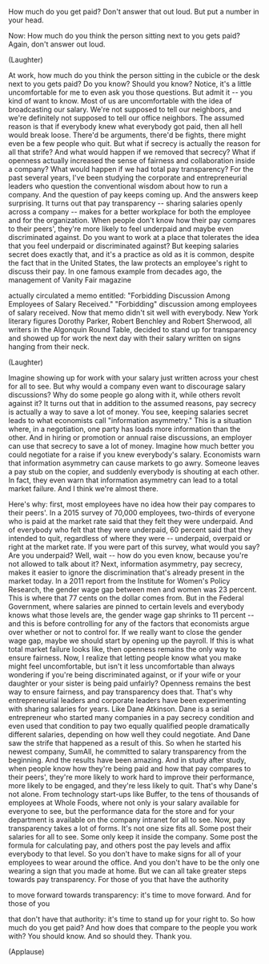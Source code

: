 
How much do you get paid?
Don&#39;t answer that out loud.
But put a number in your head.

Now: How much do you think the person
sitting next to you gets paid?
Again, don&#39;t answer out loud.

(Laughter)

At work, how much do you think
the person sitting in the cubicle
or the desk next to you gets paid?
Do you know?
Should you know?
Notice, it&#39;s a little uncomfortable for me
to even ask you those questions.
But admit it -- you kind of want to know.
Most of us are uncomfortable with the idea
of broadcasting our salary.
We&#39;re not supposed to tell our neighbors,
and we&#39;re definitely not supposed
to tell our office neighbors.
The assumed reason is that if everybody
knew what everybody got paid,
then all hell would break loose.
There&#39;d be arguments, there&#39;d be fights,
there might even be a few people who quit.
But what if secrecy is actually
the reason for all that strife?
And what would happen
if we removed that secrecy?
What if openness actually increased
the sense of fairness and collaboration
inside a company?
What would happen if we had
total pay transparency?
For the past several years,
I&#39;ve been studying the corporate
and entrepreneurial leaders
who question the conventional wisdom
about how to run a company.
And the question of pay keeps coming up.
And the answers keep surprising.
It turns out that pay transparency --
sharing salaries openly
across a company --
makes for a better workplace
for both the employee
and for the organization.
When people don&#39;t know how their pay
compares to their peers&#39;,
they&#39;re more likely to feel underpaid
and maybe even discriminated against.
Do you want to work at a place
that tolerates the idea
that you feel underpaid
or discriminated against?
But keeping salaries secret
does exactly that,
and it&#39;s a practice
as old as it is common,
despite the fact
that in the United States,
the law protects an employee&#39;s right
to discuss their pay.
In one famous example from decades ago,
the management of Vanity Fair magazine

actually circulated a memo entitled:
&quot;Forbidding Discussion Among
Employees of Salary Received.&quot;
&quot;Forbidding&quot; discussion among
employees of salary received.
Now that memo didn&#39;t sit well
with everybody.
New York literary figures
Dorothy Parker,
Robert Benchley and Robert Sherwood,
all writers in the Algonquin Round Table,
decided to stand up for transparency
and showed up for work the next day
with their salary written on signs
hanging from their neck.

(Laughter)

Imagine showing up for work
with your salary just written
across your chest for all to see.
But why would a company even want
to discourage salary discussions?
Why do some people go along with it,
while others revolt against it?
It turns out that in addition
to the assumed reasons,
pay secrecy is actually a way
to save a lot of money.
You see, keeping salaries secret
leads to what economists call
&quot;information asymmetry.&quot;
This is a situation where,
in a negotiation,
one party has loads more
information than the other.
And in hiring or promotion
or annual raise discussions,
an employer can use that secrecy
to save a lot of money.
Imagine how much better
you could negotiate for a raise
if you knew everybody&#39;s salary.
Economists warn that information asymmetry
can cause markets to go awry.
Someone leaves a pay stub on the copier,
and suddenly everybody
is shouting at each other.
In fact, they even warn
that information asymmetry
can lead to a total market failure.
And I think we&#39;re almost there.

Here&#39;s why:
first, most employees have no idea
how their pay compares to their peers&#39;.
In a 2015 survey of 70,000 employees,
two-thirds of everyone who is paid
at the market rate
said that they felt they were underpaid.
And of everybody who felt
that they were underpaid,
60 percent said
that they intended to quit,
regardless of where they were --
underpaid, overpaid
or right at the market rate.
If you were part of this survey,
what would you say?
Are you underpaid?
Well, wait -- how do you even know,
because you&#39;re not allowed
to talk about it?
Next, information asymmetry, pay secrecy,
makes it easier to ignore
the discrimination
that&#39;s already present
in the market today.
In a 2011 report from the Institute
for Women&#39;s Policy Research,
the gender wage gap
between men and women
was 23 percent.
This is where that 77 cents
on the dollar comes from.
But in the Federal Government,
where salaries are pinned
to certain levels
and everybody knows
what those levels are,
the gender wage gap
shrinks to 11 percent --
and this is before controlling
for any of the factors
that economists argue over
whether or not to control for.
If we really want to close
the gender wage gap,
maybe we should start
by opening up the payroll.
If this is what total
market failure looks like,
then openness remains
the only way to ensure fairness.
Now, I realize that letting people
know what you make
might feel uncomfortable,
but isn&#39;t it less uncomfortable
than always wondering
if you&#39;re being discriminated against,
or if your wife or your daughter
or your sister is being paid unfairly?
Openness remains the best way
to ensure fairness,
and pay transparency does that.
That&#39;s why entrepreneurial leaders
and corporate leaders
have been experimenting
with sharing salaries for years.
Like Dane Atkinson.
Dane is a serial entrepreneur
who started many companies
in a pay secrecy condition
and even used that condition
to pay two equally qualified people
dramatically different salaries,
depending on how well
they could negotiate.
And Dane saw the strife
that happened as a result of this.
So when he started
his newest company, SumAll,
he committed to salary transparency
from the beginning.
And the results have been amazing.
And in study after study,
when people know
how they&#39;re being paid
and how that pay compares to their peers&#39;,
they&#39;re more likely to work hard
to improve their performance,
more likely to be engaged,
and they&#39;re less likely to quit.
That&#39;s why Dane&#39;s not alone.
From technology start-ups like Buffer,
to the tens of thousands
of employees at Whole Foods,
where not only is your salary
available for everyone to see,
but the performance data
for the store and for your department
is available on the company intranet
for all to see.
Now, pay transparency
takes a lot of forms.
It&#39;s not one size fits all.
Some post their salaries for all to see.
Some only keep it inside the company.
Some post the formula for calculating pay,
and others post the pay levels
and affix everybody to that level.
So you don&#39;t have to make signs
for all of your employees
to wear around the office.
And you don&#39;t have to be
the only one wearing a sign
that you made at home.
But we can all take greater steps
towards pay transparency.
For those of you that have the authority

to move forward towards transparency:
it&#39;s time to move forward.
And for those of you

that don&#39;t have that authority:
it&#39;s time to stand up for your right to.
So how much do you get paid?
And how does that compare
to the people you work with?
You should know.
And so should they.
Thank you.

(Applause)

